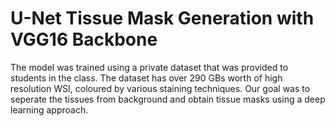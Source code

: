 # U-Net Tissue Mask Generation with VGG16 Backbone

The model was trained using a private dataset that was provided to students in the class. The dataset has over 290 GBs worth of high resolution WSI, coloured by various staining techniques. Our goal was to seperate the tissues from background and obtain tissue masks using a deep learning approach. 
